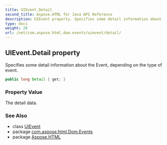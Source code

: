 ```yaml
---
title: UIEvent.Detail
second_title: Aspose.HTML for Java API Reference
description: UIEvent property. Specifies some detail information about the Event depending on the type of event
type: docs
weight: 20
url: /net/com.aspose.html.dom.events/uievent/detail/
---
```

## UIEvent.Detail property

Specifies some detail information about the Event, depending on the type of event.

```java
public long Detail { get; }
```

### Property Value

The detail data.

### See Also

* class [UIEvent](../)
* package [com.aspose.html.Dom.Events](../../uievent/)
* package [Aspose.HTML](../../../)
